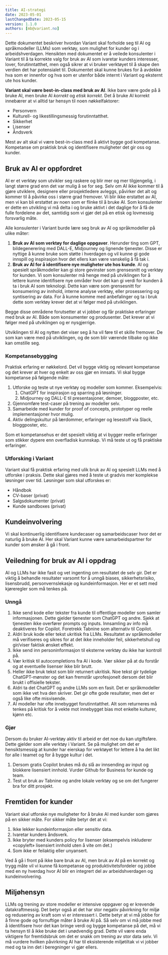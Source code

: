 ```yaml
---
title: AI-strategi
date: 2023-05-01
lastChangedDate: 2023-05-15
version: 1.1.0
authors: [mb@variant.no]
---
```


Dette dokumentet beskriver hvordan Variant skal forholde seg til AI og
språkmodeller (LLMs) som verktøy, som mulighet for kunder og i arbeidshverdagen.
Hensikten med dokumentet er å veilede konsulenter i Variant til å ta korrekte
valg for bruk av AI som ivaretar kunders interesser, lover, forutinntatthet, men
også sikrer at vi bruker verktøyet til å skape den verdien det har potensialet
til. Dokumentet skal kunne brukes for å avdekke hva som er innenfor og hva som
er utenfor både internt i Variant og eksternt ute hos kunder.

**Variant skal være best-in-class med bruk av AI**. Ikke bare være gode på å
bruke AI, men bruke AI _korrekt_ og _etisk korrekt_. Det å bruke AI korrekt
innebærer at vi alltid tar hensyn til noen nøkkelfaktorer:

- Personvern
- Kulturell- og likestillingsmessig forutinntatthet.
- Sikkerhet
- Lisenser
- Åndsverk

Mest av alt skal vi være best-in-class med å aktivt bygge god kompetanse.
Kompetanse om praktisk bruk og identifisere muligheter det gir oss og kunder.

## Bruk av AI er oppfordret

AI er et verktøy som utvikler seg raskere og blir mer og mer tilgjengelig, i
langt større grad enn det var mulig å se for seg. Selv om AI ikke kommer til å
gjøre utviklere, designere eller prosjektledere avleggs, påvirker det alt og
kommer til å påvirke oss i større grad fremover. Vi blir ikke erstattet av AI,
men vi kan bli erstattet av noen som er flinke til å bruke AI. Som konsulenter
er dette en utvikling vi må delta i og bruke aktivt i det daglige for å få de
fulle fordelene av det, samtidig som vi gjør det på en etisk og lovmessig
forsvarlig måte.

Alle konsulenter i Variant burde lære seg bruk av AI og språkmodeller på ulike
måter:

1. **Bruk av AI som verktøy for daglige oppgaver**. Herunder ting som GPT,
   bildegenerering med DALL-E, Midjourney og lignende tjenester. Disse er
   nyttige å kunne bruke som støtte i hverdagen og vil kunne gi gode innspill og
   inspirasjon hvor det ellers kan være vanskelig å få tak i.
2. **Bruk av AI for å identifisere nye muligheter ute hos kunde**. AI og
   spesielt språkmodeller kan gi store gevinster som grensesnitt og verktøy for
   kunden. Vi som konsulenter må henge med på utviklingen for å lettere kunne
   identifisere nye områder hvor det kan gi verdi for kunden å ta i bruk AI som
   teknologi. Dette kan være som grensesnitt for konsumering av innhold, interne
   analyse verktøy, eller prosessering og syntisering av data. For å kunne komme
   med anbefalinger og ta i bruk dette som verktøy krever det at vi følger med
   på utviklingen.

Begge disse områdene forutsetter at vi jobber og får praktiske erfaringer med
bruk av AI. Både som konsumenter og produsenter. Det krever at vi følger med på
utviklingen og er nysgjerrige.

Utviklingen til AI og nytten det viser seg å ha vil føre til et skille fremover.
De som kan være med på utviklingen, og de som blir værende tilbake og ikke kan
omstille seg.

### Kompetansebygging

Praktisk erfaring er nøkkelord. Det vil bygge viktig og relevant kompetanse og
det krever at hver og enkelt av oss gjør en innsats. Vi skal bygge kompetanse på
følgende måte:

1. Utforske og teste ut nye verktøy og modeller som kommer. Eksempelvis:
   1. ChatGPT for inspirasjon og sparring på løsninger.
   2. Midjourney og DALL-E til presentasjoner, demoer, bloggposter, etc.
2. Gjennomføre test-caser på trening av modeller selv.
3. Samarbeide med kunder for proof of concepts, prototyper og reelle
   implementasjoner hvor mulig.
4. Aktiv delingskultur på lærdommer, erfaringer og lesestoff via Slack,
   bloggposter, etc.

Som et kompetansehus er det spesielt viktig at vi bygger reelle erfaringer som
stikker dypere enn overfladisk kunnskap. Vi må teste ut og få praktiske
erfaringer.

### Utforsking i Variant

Variant skal få praktisk erfaring med ulik bruk av AI og spesielt LLMs med å
utforske i praksis. Dette skal gjøres med å teste ut gradvis mer komplekse
løsninger over tid. Løsninger som skal utforskes er:

- Håndbok
- CV-baser (privat)
- Salgsdokumenter (privat)
- Kunde sandboxes (privat)

## Kundeinvolvering

Vi skal kontinuerlig identifisere kundecaser og samarbeidscaser hvor det er
naturlig å bruke AI. Her skal Variant kunne være samarbeidspartner for kunder
som ønsker å gå i front.

## Veiledning for bruk av AI i oppdrag

AI og LLMs har ikke fasit og vet ingenting om resultatet de selv gir. Det er
viktig å behandle resultater varsomt for å unngå biases, sikkerhetsrisiko,
lisensbrudd, personvernslekasje og kundeinformasjon. Her er et sett med
kjøreregler som må tenkes på.

### Unngå

1. Ikke send kode eller tekster fra kunde til offentlige modeller som samler
   informasjonen. Dette gjelder tjenester som ChatGPT og andre. Sjekk at
   tjenesten ikke overfører prompts og inputs. Innsamling av info må deaktiveres
   for Copilot. Foretrekk Tabnine som alternativ til Copilot.
2. Aldri bruk kode eller tekst ukritisk fra LLMs. Resultatet av språkmodeller må
   verifiseres og sikres for at det ikke inneholder feil, sikkerhetshull og
   gir/viser faktisk ønsket effekt.
3. Ikke send inn personinformasjon til eksterne verktøy du ikke har kontroll på.
4. Vær kritisk til autocompletions fra AI i kode. Vær sikker på at du forstår og
   at eventuelle lisenser ikke blir brutt.
5. Heller ikke bruk tekst som blir returnert ukritisk. Noe tekst gir tydelige
   ChatGPT-mønster og det kan fremstår uprofesjonelt dersom det blir brukt i
   offisielle tekster.
6. Aldri ta det ChatGPT og andre LLMs som en fasit. Det er språkmodeller som
   ikke vet hva den skriver. Det gir ofte gode resultater, men det er også like
   ofte misvisende.
7. AI modeller har ofte innebygget forutinntatthet. Alt som returneres må tenkes
   på kritisk for å vekte mot innebygget bias mot enkelte kulturer, kjønn etc.

### Gjør

Dersom du bruker AI-verktøy aktiv til arbeid er det noe du kan utgiftsføre.
Dette gjelder som alle verktøy i Variant. Se på mulighet om det er
hensiktsmessig at kunder har eierskap for verktøyet for lettere å ha det likt
for alle i teamet og for å bygge kultur i det.

1. Dersom gratis Copilot brukes må du slå av innsending av input og blokkere
   lisensiert innhold. Vurder Github for Business for kunde og team.
2. Test ut bruk av Tabnine og andre lokale verktøy og se om det fungerer bra for
   ditt prosjekt.

## Fremtiden for kunder

Variant skal utforske nye muligheter for å bruke AI med kunder som gjøres på en
sikker måte. For sikker måte betyr det at vi:

1. Ikke lekker kundeinformasjon eller sensitiv data.
2. Ivaretar kunders åndsverk.
3. Ikke bryter med kunders policy for lisenser (eksempelvis inkluderer
   «copyleft» lisensiert innhold uten å vite om det.)
4. Som ikke er feilaktig eller unyansert.

Ved å gå i front på ikke bare bruk av AI, men bruk av AI på en korrekt og trygg
måte vil vi kunne få kompetanse og produktivitetsfordeler og jobbe med en ny
hverdag hvor AI blir en integrert del av arbeidshverdagen og kundeinvolvering.

## Miljøhensyn

LLMs og trening av store modeller er intensive oppgaver og er krevende
datakraftmessig. Det betyr også at det har stor negativ påvirkning for miljø og
redusering av kraft som vi er interessert i. Dette betyr at vi må jobbe for å
finne gode og fornuftige måter å bruke AI på. Så selv om vi må jobbe med å
identifisere hvor det kan bringe verdi og bygge kompetanse på det, må vi ta
hensyn til å ikke bruke det i unødvendig grad. Dette vil være enda viktigere for
fremtidsbruk om det er snakk om trening av stor data selv. Vi må vurdere hvilken
påvirkning AI har til eksisterende miljøtiltak vi vi jobber med og ta inn det i
beregninger vi gjør ellers.
